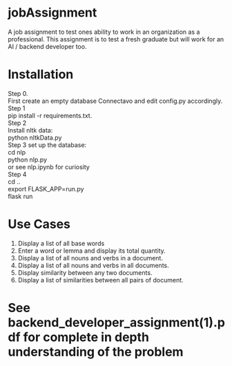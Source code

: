 # jobAssignment
A job assignment to test ones ability to work in an organization as a professional.
This assignment is to test a fresh graduate but will work for an AI / backend developer too.
# Installation
Step 0.  
First create an empty database Connectavo and edit config.py accordingly.     
Step 1  
pip install -r requirements.txt.   
Step 2   
Install nltk data:  
python nltkData.py     
Step 3 set up the database:  
cd nlp  
python nlp.py  
or see nlp.ipynb for curiosity  
Step 4  
cd ..  
export FLASK_APP=run.py  
flask run  
# Use Cases
1. Display a list of all base words  
2. Enter a word or lemma and display its total quantity. 
3. Display a list of all nouns and verbs in a document.
4. Display a list of all nouns and verbs in all documents.
5. Display similarity between any two documents.
6. Display a list of similarities between all pairs of document.

# See backend_developer_assignment(1).pdf for complete in depth understanding of the problem
